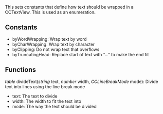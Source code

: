 This sets constants that define how text should be wrapped in a CCTextView. This is used as an enumeration.
## Constants
* byWordWrapping: Wrap text by word
* byCharWrapping: Wrap text by character
* byClipping: Do not wrap text that overflows
* byTruncatingHead: Replace start of text with "..." to make the end fit
## Functions
*table* divideText(*string* text, *number* width, *CCLineBreakMode* mode): Divide text into lines using the line break mode
* text: The text to divide
* width: The width to fit the text into
* mode: The way the text should be divided